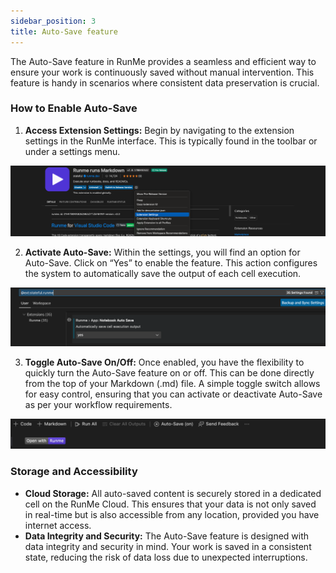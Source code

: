 ```yaml
---
sidebar_position: 3
title: Auto-Save feature
---
```


The Auto-Save feature in RunMe provides a seamless and efficient way to ensure your work is continuously saved without manual intervention. This feature is handy in scenarios where consistent data preservation is crucial.

### How to Enable Auto-Save

1. **Access Extension Settings:** Begin by navigating to the extension settings in the RunMe interface. This is typically found in the toolbar or under a settings menu.

![extn](../../static/img/autosaveextension.png)

2. **Activate Auto-Save:** Within the settings, you will find an option for Auto-Save. Click on “Yes” to enable the feature. This action configures the system to automatically save the output of each cell execution.

![autosave-yes](../../static/img/autosave-yes.png)

3. **Toggle Auto-Save On/Off:** Once enabled, you have the flexibility to quickly turn the Auto-Save feature on or off. This can be done directly from the top of your Markdown (.md) file. A simple toggle switch allows for easy control, ensuring that you can activate or deactivate Auto-Save as per your workflow requirements.

![autosave-on/off](../../static/img/autosave-on:off.png)

### Storage and Accessibility

- **Cloud Storage:** All auto-saved content is securely stored in a dedicated cell on the RunMe Cloud. This ensures that your data is not only saved in real-time but is also accessible from any location, provided you have internet access.
- **Data Integrity and Security:** The Auto-Save feature is designed with data integrity and security in mind. Your work is saved in a consistent state, reducing the risk of data loss due to unexpected interruptions.
